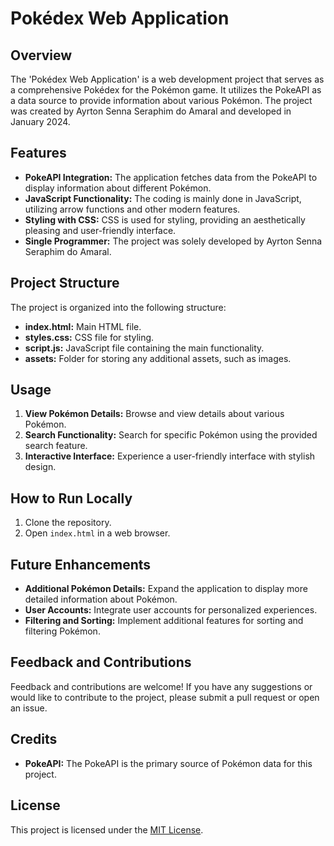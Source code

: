 # Pokédex Web Application

## Overview

The 'Pokédex Web Application' is a web development project that serves as a comprehensive Pokédex for the Pokémon game. It utilizes the PokeAPI as a data source to provide information about various Pokémon. The project was created by Ayrton Senna Seraphim do Amaral and developed in January 2024.

## Features

- **PokeAPI Integration:** The application fetches data from the PokeAPI to display information about different Pokémon.
- **JavaScript Functionality:** The coding is mainly done in JavaScript, utilizing arrow functions and other modern features.
- **Styling with CSS:** CSS is used for styling, providing an aesthetically pleasing and user-friendly interface.
- **Single Programmer:** The project was solely developed by Ayrton Senna Seraphim do Amaral.

## Project Structure

The project is organized into the following structure:

- **index.html:** Main HTML file.
- **styles.css:** CSS file for styling.
- **script.js:** JavaScript file containing the main functionality.
- **assets:** Folder for storing any additional assets, such as images.

## Usage

1. **View Pokémon Details:** Browse and view details about various Pokémon.
2. **Search Functionality:** Search for specific Pokémon using the provided search feature.
3. **Interactive Interface:** Experience a user-friendly interface with stylish design.

## How to Run Locally

1. Clone the repository.
2. Open `index.html` in a web browser.

## Future Enhancements

- **Additional Pokémon Details:** Expand the application to display more detailed information about Pokémon.
- **User Accounts:** Integrate user accounts for personalized experiences.
- **Filtering and Sorting:** Implement additional features for sorting and filtering Pokémon.

## Feedback and Contributions

Feedback and contributions are welcome! If you have any suggestions or would like to contribute to the project, please submit a pull request or open an issue.

## Credits

- **PokeAPI:** The PokeAPI is the primary source of Pokémon data for this project.

## License

This project is licensed under the [MIT License](LICENSE).

